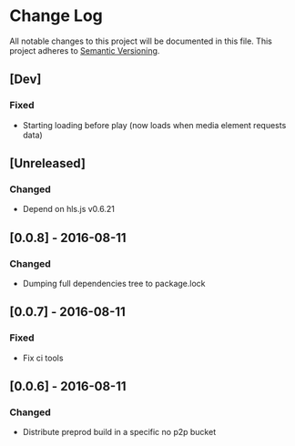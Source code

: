 # Change Log
All notable changes to this project will be documented in this file.
This project adheres to [Semantic Versioning](http://semver.org/).

## [Dev]
### Fixed
- Starting loading before play (now loads when media element requests data)

## [Unreleased]
### Changed
- Depend on hls.js v0.6.21

## [0.0.8] - 2016-08-11
### Changed
- Dumping full dependencies tree to package.lock

## [0.0.7] - 2016-08-11
### Fixed
- Fix ci tools

## [0.0.6] - 2016-08-11
### Changed
- Distribute preprod build in a specific no p2p bucket

